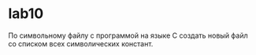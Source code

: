 # lab10
По символьному файлу с программой на языке С создать новый файл со списком всех символических констант.
